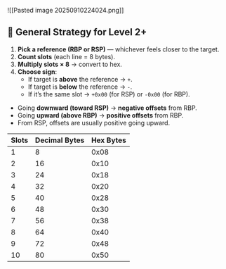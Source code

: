 ![[Pasted image 20250910224024.png]]


## 🧠 General Strategy for Level 2+

1. **Pick a reference (RBP or RSP)** — whichever feels closer to the target.
2. **Count slots** (each line = 8 bytes).
3. **Multiply slots × 8** → convert to hex.
4. **Choose sign**:
    - If target is **above** the reference → `+`.
    - If target is **below** the reference → `-`.
    - If it’s the same slot → `+0x00` (for RSP) or `-0x00` (for RBP).

- Going **downward (toward RSP)** → **negative offsets** from RBP.
- Going **upward (above RBP)** → **positive offsets** from RBP.
- From RSP, offsets are usually positive going upward.

|Slots|Decimal Bytes|Hex Bytes|
|---|---|---|
|1|8|0x08|
|2|16|0x10|
|3|24|0x18|
|4|32|0x20|
|5|40|0x28|
|6|48|0x30|
|7|56|0x38|
|8|64|0x40|
|9|72|0x48|
|10|80|0x50|

